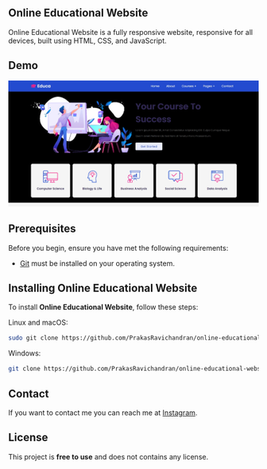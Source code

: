 ## Online Educational Website

Online Educational Website is a fully responsive website, responsive for all devices, built using HTML, CSS, and JavaScript.

## Demo

![Online Educational Website Desktop Demo](./preview.png "Desktop Demo")


## Prerequisites

Before you begin, ensure you have met the following requirements:

* [Git](https://git-scm.com/downloads "Download Git") must be installed on your operating system.

## Installing Online Educational Website

To install **Online Educational Website**, follow these steps:

Linux and macOS:

```bash
sudo git clone https://github.com/PrakasRavichandran/online-educational-website.git
```

Windows:

```bash
git clone https://github.com/PrakasRavichandran/online-educational-website.git
```

## Contact

If you want to contact me you can reach me at [Instagram](https://www.instagram.com/prakashravichandrann/).

## License

This project is **free to use** and does not contains any license.



